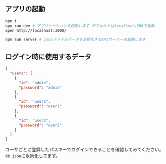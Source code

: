 ## アプリの起動

```bash
npm i
npm run dev # アプリケーションを起動します デフォルトはlocalhost:300で起動
open http://localhost:3000/

npm run server # jsonファイルデータを永続化するAPIサーバーを起動します
```

## ログイン時に使用するデータ

```json
{
  "users": [
    {
      "id": "admin",
      "password": "admin"
    },
    {
      "id": "user1",
      "password": "user1"
    },
    {
      "id": "user2",
      "password": "user2"
    }
  ]
}
```

ユーザごとに登録したパスキーでログインできることを確認してみてください。
`db.json`に永続化してます。
